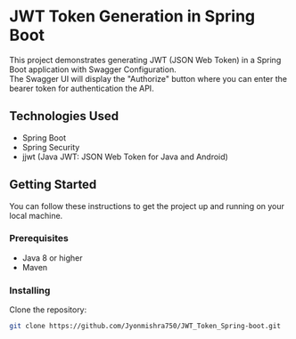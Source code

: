 # JWT Token Generation in Spring Boot

This project demonstrates generating JWT (JSON Web Token) in a Spring Boot application with Swagger Configuration. <br/>
The Swagger UI will display the "Authorize" button where you can enter the bearer token for authentication the API.

## Technologies Used

- Spring Boot
- Spring Security
- jjwt (Java JWT: JSON Web Token for Java and Android)

## Getting Started

You can follow these instructions to get the project up and running on your local machine.

### Prerequisites

- Java 8 or higher
- Maven

### Installing

   Clone the repository:

   ```sh
   git clone https://github.com/Jyonmishra750/JWT_Token_Spring-boot.git
